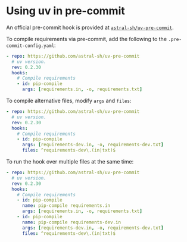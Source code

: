 # Using uv in pre-commit

An official pre-commit hook is provided at [`astral-sh/uv-pre-commit`](https://github.com/astral-sh/uv-pre-commit).

To compile requirements via pre-commit, add the following to the `.pre-commit-config.yaml`:

```yaml title=".pre-commit-config.yaml"
- repo: https://github.com/astral-sh/uv-pre-commit
  # uv version.
  rev: 0.2.30
  hooks:
    # Compile requirements
    - id: pip-compile
      args: [requirements.in, -o, requirements.txt]
```

To compile alternative files, modify `args` and `files`:

```yaml title=".pre-commit-config.yaml"
- repo: https://github.com/astral-sh/uv-pre-commit
  # uv version.
  rev: 0.2.30
  hooks:
    # Compile requirements
    - id: pip-compile
      args: [requirements-dev.in, -o, requirements-dev.txt]
      files: ^requirements-dev\.(in|txt)$
```

To run the hook over multiple files at the same time:

```yaml title=".pre-commit-config.yaml"
- repo: https://github.com/astral-sh/uv-pre-commit
  # uv version.
  rev: 0.2.30
  hooks:
    # Compile requirements
    - id: pip-compile
      name: pip-compile requirements.in
      args: [requirements.in, -o, requirements.txt]
    - id: pip-compile
      name: pip-compile requirements-dev.in
      args: [requirements-dev.in, -o, requirements-dev.txt]
      files: ^requirements-dev\.(in|txt)$
```
